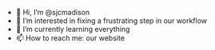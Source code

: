 - 👋 Hi, I’m @sjcmadison
- 👀 I’m interested in fixing a frustrating step in our workflow
- 🌱 I’m currently learning everything
- 📫 How to reach me: our website

<!---
sjcmadison/sjcmadison is a ✨ special ✨ repository because its `README.md` (this file) appears on your GitHub profile.
You can click the Preview link to take a look at your changes.
--->

